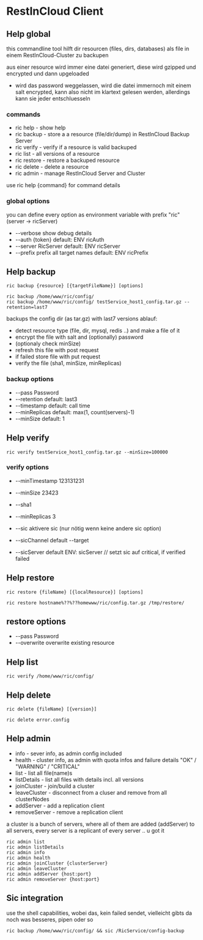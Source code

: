 # RestInCloud Client


## Help global

this commandline tool hilft dir resourcen (files, dirs, databases) als file in einem RestInCloud-Cluster zu backupen

aus einer resource wird immer eine datei generiert, diese wird gzipped und encrypted und dann upgeloaded

* wird das password weggelassen, wird die datei immernoch mit einem salt encrypted, kann also nicht im klartext gelesen werden, allerdings kann sie jeder entschluesseln


### commands

* ric help - show help
* ric backup - store a a resource (file/dir/dump) in RestInCloud Backup Server
* ric verify - verify if a resource is valid backuped
* ric list - all versions of a resource
* ric restore - restore a backuped resource
* ric delete - delete a resource
* ric admin - manage RestInCloud Server and Cluster

use ric help {command} for command details

### global options

you can define every option as environment variable with prefix "ric" (server -> ricServer)

* --verbose show debug details
* --auth {token}  default: ENV ricAuth
* --server RicServer default: ENV ricServer
* --prefix prefix all target names default: ENV ricPrefix

## Help backup
    ric backup {resource} [{targetFileName}] [options]

    ric backup /home/www/ric/config/
    ric backup /home/www/ric/config/ testService_host1_config.tar.gz --retention=last7

backups the config dir (as tar.gz) with last7 versions
ablauf:
* detect resource type (file, dir, mysql, redis ..) and make a file of it
* encrypt the file with salt and (optionally) password
* (optionaly check minSize)
* refresh this file with post request
* if failed store file with put request
* verify the file (sha1, minSize, minReplicas)

### backup options

* --pass Password
* --retention default: last3
* --timestamp default: call time
* --minReplicas default: max(1, count(servers)-1)
* --minSize default: 1

## Help verify

    ric verify testService_host1_config.tar.gz --minSize=100000


### verify options

* --minTimestamp 123131231
* --minSize 23423
* --sha1
* --minReplicas 3

* --sic aktivere sic (nur nötig wenn keine andere sic option)
* --sicChannel default --target
* --sicServer default ENV: sicServer
// setzt sic auf critical, if verified failed


## Help restore

	ric restore {fileName} [{localResource}] [options]

    ric restore hostname%??%??homewww/ric/config.tar.gz /tmp/restore/

## restore options

* --pass Password
* --overwrite   overwrite existing resource

## Help list

    ric verify /home/www/ric/config/

## Help delete

    ric delete {fileName} [{version}]

    ric delete error.config

## Help admin

* info - sever info, as admin config included
* health - cluster info, as admin with quota infos and failure details  "OK" / "WARNING" / "CRITICAL"
* list - list all file(name)s
* listDetails - list all files with details incl. all versions
* joinCluster - join/build a cluster
* leaveCluster - disconnect from a cluser and remove from all clusterNodes
* addServer - add a replication client
* removeServer - remove a replication client

a cluster is a bunch of servers, where all of them are added (addServer) to all servers, every server is a replicant of every server .. u got it

    ric admin list
    ric admin listDetails
    ric admin info
    ric admin health
    ric admin joinCluster {clusterServer}
    ric admin leaveCluster
    ric admin addServer {host:port}
    ric admin removeServer {host:port}

## Sic integration

use the shell capabilities, wobei das, kein failed sendet, vielleicht gibts da noch was besseres, pipen oder so

    ric backup /home/www/ric/config/ && sic /RicService/config-backup